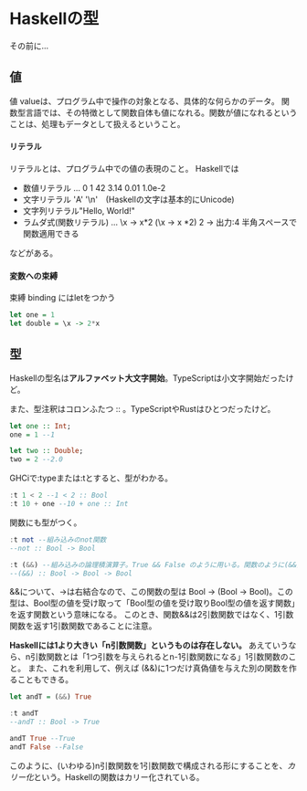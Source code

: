# Haskellの型

その前に...

## 値

値 valueは、プログラム中で操作の対象となる、具体的な何らかのデータ。
関数型言語では、その特徴として関数自体も値になれる。関数が値になれるということは、処理もデータとして扱えるということ。



#### リテラル

リテラルとは、プログラム中での値の表現のこと。
Haskellでは

- 数値リテラル ... 0 1 42 3.14 0.01 1.0e-2
- 文字リテラル 'A'  '\\n'　(Haskellの文字は基本的にUnicode)
- 文字列リテラル"Hello, World!"
- ラムダ式(関数リテラル) ... \\x -> x*2
  (\\x -> x *2) 2 → 出力:4  半角スペースで関数適用できる

などがある。



#### 変数への束縛

束縛 binding にはletをつかう

```haskell
let one = 1
let double = \x -> 2*x
```



## 型

Haskellの型名は**アルファベット大文字開始**。TypeScriptは小文字開始だったけど。

また、型注釈はコロンふたつ :: 。TypeScriptやRustはひとつだったけど。

```haskell
let one :: Int;
one = 1 --1

let two :: Double;
two = 2 --2.0
```

GHCiで:typeまたは:tとすると、型がわかる。

```haskell
:t 1 < 2 --1 < 2 :: Bool
:t 10 + one --10 + one :: Int
```

関数にも型がつく。

```haskell
:t not --組み込みのnot関数
--not :: Bool -> Bool

:t (&&) --組み込みの論理積演算子。True && False のように用いる。関数のように(&&)True Falseとも書ける。
--(&&) :: Bool -> Bool -> Bool
```

&&について、->は右結合なので、この関数の型は Bool -> (Bool -> Bool)。この型は、Bool型の値を受け取って「Bool型の値を受け取りBool型の値を返す関数」を返す関数という意味になる。
このとき、関数&&は2引数関数ではなく、1引数関数を返す1引数関数であることに注意。

**Haskellには1より大きい「n引数関数」というものは存在しない。**
あえていうなら、n引数関数とは「1つ引数を与えられるとn-1引数関数になる」1引数関数のこと。
また、これを利用して、例えば (&&)に1つだけ真偽値を与えた別の関数を作ることもできる。

```haskell
let andT = (&&) True

:t andT
--andT :: Bool -> True

andT True --True
andT False --False
```

このように、(いわゆる)n引数関数を1引数関数で構成される形にすることを、*カリー化*という。Haskellの関数はカリー化されている。



